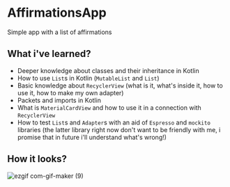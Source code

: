 # AffirmationsApp
Simple app with a list of affirmations

## What i've learned?

* Deeper knowledge about classes and their inheritance in Kotlin
* How to use `List`s in Kotlin (`MutableList` and `List`)
* Basic knowledge about `RecyclerView` (what is it, what's inside it, how to use it, how to make my own adapter)
* Packets and imports in Kotlin
* What is `MaterialCardView` and how to use it in a connection with `RecyclerView`
* How to test `List`s and `Adapter`s with an aid of `Espresso` and `mockito` libraries (the latter library right now don't want to be friendly with me, i promise that in future i'll understand what's wrong!)

## How it looks?

![ezgif com-gif-maker (9)](https://user-images.githubusercontent.com/46136468/180949117-2cc056a2-ce53-4c6b-b6a6-ab564ce6da64.gif)
